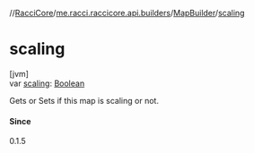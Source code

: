 //[RacciCore](../../../index.md)/[me.racci.raccicore.api.builders](../index.md)/[MapBuilder](index.md)/[scaling](scaling.md)

# scaling

[jvm]\
var [scaling](scaling.md): [Boolean](https://kotlinlang.org/api/latest/jvm/stdlib/kotlin/-boolean/index.html)

Gets or Sets if this map is scaling or not.

#### Since

0.1.5
